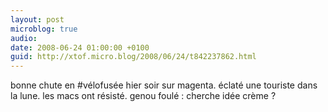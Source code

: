 ```yaml
---
layout: post
microblog: true
audio: 
date: 2008-06-24 01:00:00 +0100
guid: http://xtof.micro.blog/2008/06/24/t842237862.html
---
```

bonne chute en #vélofusée hier soir sur magenta. éclaté une touriste dans la lune. les macs ont résisté. genou foulé : cherche idée crème ?
